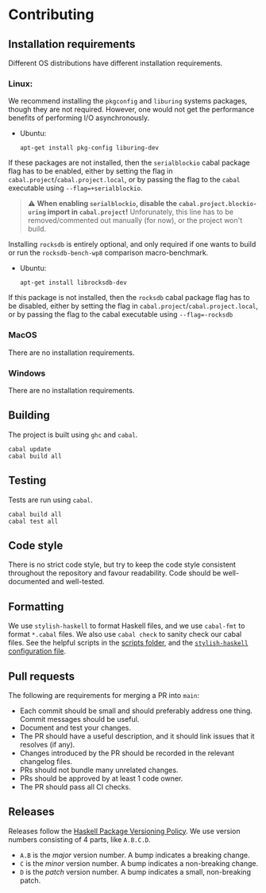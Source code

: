 # Contributing

## Installation requirements

Different OS distributions have different installation requirements.

### Linux:
We recommend installing the `pkgconfig` and `liburing` systems packages, though
they are not required. However, one would not get the performance benefits of
performing I/O asynchronously.

* Ubuntu:
  ```
  apt-get install pkg-config liburing-dev
  ```

If these packages are not installed, then the `serialblockio` cabal package flag
has to be enabled, either by setting the flag in
`cabal.project`/`cabal.project.local`, or by passing the flag to the `cabal`
executable using `--flag=+serialblockio`.

> :warning: **When enabling `serialblockio`, disable the
> `cabal.project.blockio-uring` import in `cabal.project`!** Unforunately, this
> line has to be removed/commented out manually (for now), or the project won't
> build.

Installing `rocksdb` is entirely optional, and only required if one wants to
build or run the `rocksdb-bench-wp8` comparison macro-benchmark.

* Ubuntu:
  ```
  apt-get install librocksdb-dev
  ```

If this package is not installed, then the `rocksdb` cabal package flag has to
be disabled, either by setting the flag in
`cabal.project`/`cabal.project.local`, or by passing the flag to the cabal
executable using `--flag=-rocksdb`

### MacOS

There are no installation requirements.

### Windows

There are no installation requirements.

## Building

The project is built using `ghc` and `cabal`.

```
cabal update
cabal build all
```

## Testing

Tests are run using `cabal`.

```
cabal build all
cabal test all
```

## Code style

There is no strict code style, but try to keep the code style consistent
throughout the repository and favour readability. Code should be well-documented
and well-tested.

## Formatting

We use `stylish-haskell` to format Haskell files, and we use `cabal-fmt` to
format `*.cabal` files. We also use `cabal check` to sanity check our cabal
files. See the helpful scripts in the [scripts folder](./scripts/), and the
[`stylish-haskell` configuration file](./.stylish-haskell.yaml).

## Pull requests

The following are requirements for merging a PR into `main`:
* Each commit should be small and should preferably address one thing. Commit
  messages should be useful.
* Document and test your changes.
* The PR should have a useful description, and it should link issues that it
  resolves (if any).
* Changes introduced by the PR should be recorded in the relevant changelog
  files.
* PRs should not bundle many unrelated changes.
* PRs should be approved by at least 1 code owner.
* The PR should pass all CI checks.

## Releases

Releases follow the [Haskell Package Versioning
Policy](https://pvp.haskell.org/). We use version numbers consisting of 4 parts,
like `A.B.C.D`.
* `A.B` is the *major* version number. A bump indicates a breaking change.
* `C` is the *minor* version number. A bump indicates a non-breaking change.
* `D` is the *patch* version number. A bump indicates a small, non-breaking
  patch.